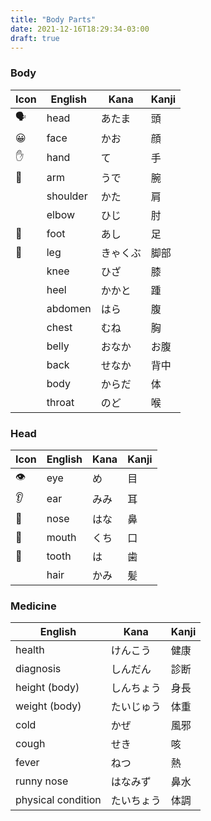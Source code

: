 ```yaml
---
title: "Body Parts"
date: 2021-12-16T18:29:34-03:00
draft: true
---
```

### Body
| Icon | English  | Kana     | Kanji | 
|------|----------|----------|-------|
| 🗣️   | head     | あたま   | 頭    |
| 😀   | face     | かお     | 顔    |
| ✋   | hand     | て       | 手    |
| 💪   | arm      | うで     | 腕    |
|      | shoulder | かた     | 肩    |
|      | elbow    | ひじ     | 肘    |
| 🦶   | foot     | あし     | 足    |
| 🦵   | leg      | きゃくぶ | 脚部  |
|      | knee     | ひざ     | 膝    |
|      | heel     | かかと   | 踵    |
|      | abdomen  | はら     | 腹    |
|      | chest    | むね     | 胸    |
|      | belly    | おなか   | お腹  |
|      | back     | せなか   | 背中  |
|      | body     | からだ   | 体    |
|      | throat   | のど     | 喉    |

### Head
| Icon | English | Kana | Kanji | 
|------|---------|------|-------|
| 👁️   | eye     | め   | 目    |
| 👂   | ear     | みみ | 耳    |
| 👃   | nose    | はな | 鼻    |
| 👄   | mouth   | くち | 口    |
| 🦷   | tooth   | は   | 歯    |
|      | hair    | かみ | 髪    |

### Medicine
| English            | Kana       | Kanji |
|--------------------|------------|-------|
| health             | けんこう   | 健康  |
| diagnosis          | しんだん   | 診断  |
| height (body)      | しんちょう | 身長  |
| weight (body)      | たいじゅう | 体重  |
| cold               | かぜ       | 風邪  |
| cough              | せき       | 咳    |
| fever              | ねつ       | 熱    |
| runny nose         | はなみず   | 鼻水  |
| physical condition | たいちょう | 体調  |
